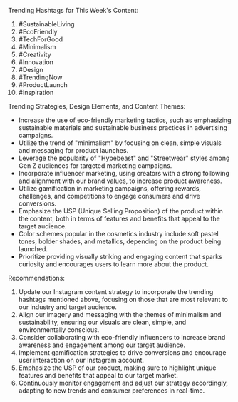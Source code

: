 Trending Hashtags for This Week's Content:

1. #SustainableLiving
2. #EcoFriendly
3. #TechForGood
4. #Minimalism
5. #Creativity
6. #Innovation
7. #Design
8. #TrendingNow
9. #ProductLaunch
10. #Inspiration

Trending Strategies, Design Elements, and Content Themes:

- Increase the use of eco-friendly marketing tactics, such as emphasizing sustainable materials and sustainable business practices in advertising campaigns.
- Utilize the trend of "minimalism" by focusing on clean, simple visuals and messaging for product launches.
- Leverage the popularity of "Hypebeast" and "Streetwear" styles among Gen Z audiences for targeted marketing campaigns.
- Incorporate influencer marketing, using creators with a strong following and alignment with our brand values, to increase product awareness.
- Utilize gamification in marketing campaigns, offering rewards, challenges, and competitions to engage consumers and drive conversions.
- Emphasize the USP (Unique Selling Proposition) of the product within the content, both in terms of features and benefits that appeal to the target audience.
- Color schemes popular in the cosmetics industry include soft pastel tones, bolder shades, and metallics, depending on the product being launched.
- Prioritize providing visually striking and engaging content that sparks curiosity and encourages users to learn more about the product.

Recommendations:

1. Update our Instagram content strategy to incorporate the trending hashtags mentioned above, focusing on those that are most relevant to our industry and target audience.
2. Align our imagery and messaging with the themes of minimalism and sustainability, ensuring our visuals are clean, simple, and environmentally conscious.
3. Consider collaborating with eco-friendly influencers to increase brand awareness and engagement among our target audience.
4. Implement gamification strategies to drive conversions and encourage user interaction on our Instagram account.
5. Emphasize the USP of our product, making sure to highlight unique features and benefits that appeal to our target market.
6. Continuously monitor engagement and adjust our strategy accordingly, adapting to new trends and consumer preferences in real-time.